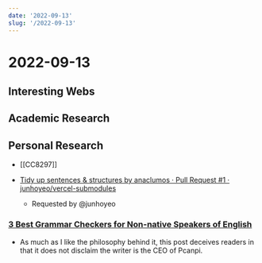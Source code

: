 ```yaml
---
date: '2022-09-13'
slug: '/2022-09-13'
---
```


# 2022-09-13

## Interesting Webs

## Academic Research

## Personal Research

- [[CC8297]]

- [Tidy up sentences & structures by anaclumos · Pull Request #1 · junhoyeo/vercel-submodules](https://github.com/junhoyeo/vercel-submodules/pull/1)
  - Requested by @junhoyeo

### [3 Best Grammar Checkers for Non-native Speakers of English](https://blog.pcanpi.com/best-3-grammar-checkers-for-non-native-speakers-of-english/)

- As much as I like the philosophy behind it, this post deceives readers in that it does not disclaim the writer is the CEO of Pcanpi.
